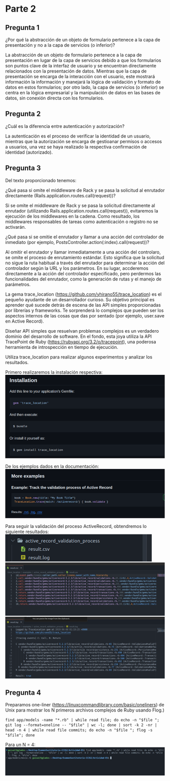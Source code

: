 # Parte 2

## Pregunta 1

¿Por qué la abstracción de un objeto de formulario pertenece a la capa de presentación y no a la capa
de servicios (o inferior)?

La abstracción de un objeto de formulario pertenece a la capa de presentación en lugar de la capa de servicios debido a que los formularios son puntos clave de la interfaz de usuario y se encuentran directamente relacionados con la presentación de datos. Mientras que la capa de presentación se encarga de la interacción con el usuario, este mostrará información la información y manejará la lógica de validación y formato de datos en estos formularios; por otro lado, la capa de servicios (o inferior) se centra en la lógica empresarial y la manipulación de datos en las bases de datos, sin conexión directa con los formularios.


## Pregunta 2

¿Cuál es la diferencia entre autenticación y autorización?

La autenticación es el proceso de verificar la identidad de un usuario, mientras que la autorización se encarga de gestioanar permisos o accesos a usuarios, una vez se haya realizado la respectiva confirmación de identidad (autorizado).


## Pregunta 3

Del texto proporcionado tenemos:

¿Qué pasa si omite el middleware de Rack y se pasa la solicitud al enrutador directamente
(Rails.application.routes.call(request))?

Si se omite el middleware de Rack y se pasa la solicitud directamente al enrutador (utilizando Rails.application.routes.call(request)), evitaremos la ejecución de los middlewares en la cadena. Como resultado, los middlewares responsables de tareas como autenticación o registro no se activarán.

¿Qué pasa si se omitie el enrutador y llamar a una acción del controlador de inmediato (por ejemplo, PostsController.action(:index).call(request))?

Al omitir el enrutador y llamar inmediatamente a una acción del controlaro, se omite el proceso de enrutamiento estándar. Esto significa que la solicitud no sigue la ruta habitual a través del enrutador para determinar la acción del controlador según la URL y los parámetros. En su lugar, accderemos directamente a la acción del controlador especificado, pero perdermos las funcionalidades del enrutador, como la generación de rutas y el manejo de parámetros.

La gema trace_location (https://github.com/yhirano55/trace_location) es el pequeño ayudante de un
desarrollador curioso. Su objetivo principal es aprender qué sucede detrás de escena de las API simples
proporcionadas por librerías y frameworks. Te sorprenderá lo complejos que pueden ser los aspectos
internos de las cosas que das por sentado (por ejemplo, user.save en Active Record).

Diseñar API simples que resuelvan problemas complejos es un verdadero dominio del desarrollo de
software. En el fondo, esta joya utiliza la API TracePoint de Ruby (https://rubyapi.org/3.2/o/tracepoint),
una poderosa herramienta de introspección en tiempo de ejecución.

Utiliza trace_location para realizar algunos experimentos y analizar los resultados.

Primero realizaremos la instalación respectiva:
![Alt text](image.png)

De los ejemplos dados en la documentación:
![Alt text](image-1.png)

Para seguir la validación del proceso ActiveRecord, obtendremos lo siguiente resultados:
![Alt text](image-2.png)
![Alt text](image-3.png)
![Alt text](image-4.png)


## Pregunta 4

Preparamos one-liner (https://linuxcommandlibrary.com/basic/oneliners) de Unix para mostrar los N
primeros archivos complejos de Ruby usando Flog.)

```
find app/models -name "*.rb" | while read file; do echo -n "$file "; git log --format=oneline -- "$file" | wc -l; done | sort -k 2 -nr | head -n 4 | while read file commits; do echo -n "$file "; flog -s "$file"; done
```

Para un N = 4:
![Alt text](image-5.png)

